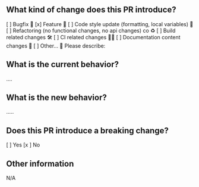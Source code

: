 ## What kind of change does this PR introduce?

[ ] Bugfix 🐛
[x] Feature 🎇
[ ] Code style update (formatting, local variables) 🎨
[ ] Refactoring (no functional changes, no api changes) co ♻
[ ] Build related changes 🛠
[ ] CI related changes 👷‍♂️
[ ] Documentation content changes 📝
[ ] Other... 🤔 Please describe:

## What is the current behavior?

....

## What is the new behavior?

.....

## Does this PR introduce a breaking change?

[ ] Yes
[x ] No

## Other information

N/A
